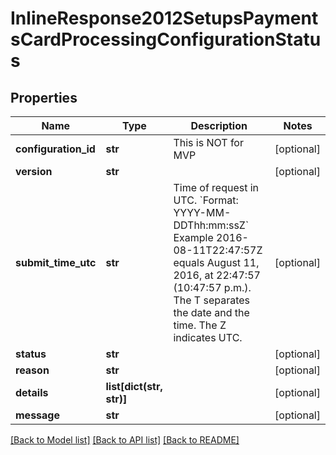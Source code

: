 # InlineResponse2012SetupsPaymentsCardProcessingConfigurationStatus

## Properties
Name | Type | Description | Notes
------------ | ------------- | ------------- | -------------
**configuration_id** | **str** | This is NOT for MVP | [optional] 
**version** | **str** |  | [optional] 
**submit_time_utc** | **str** | Time of request in UTC. &#x60;Format: YYYY-MM-DDThh:mm:ssZ&#x60;  Example 2016-08-11T22:47:57Z equals August 11, 2016, at 22:47:57 (10:47:57 p.m.). The T separates the date and the time. The Z indicates UTC.  | [optional] 
**status** | **str** |  | [optional] 
**reason** | **str** |  | [optional] 
**details** | **list[dict(str, str)]** |  | [optional] 
**message** | **str** |  | [optional] 

[[Back to Model list]](../README.md#documentation-for-models) [[Back to API list]](../README.md#documentation-for-api-endpoints) [[Back to README]](../README.md)


